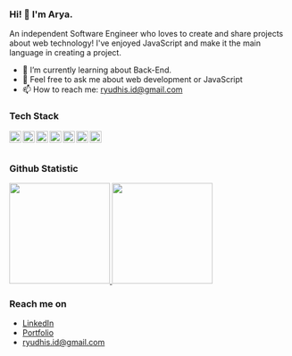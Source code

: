 ### Hi! 👋 I'm Arya.

An independent Software Engineer who loves to create and share projects about web technology! I've enjoyed JavaScript and make it the main language in creating a project.

- 🌱 I’m currently learning about Back-End.
- 💬 Feel free to ask me about web development or JavaScript
- 📫 How to reach me: ryudhis.id@gmail.com

### Tech Stack
  <a href="#"><img align="left" alt="JavaScript" title="JavaScript" width="21px" src="https://upload.wikimedia.org/wikipedia/commons/9/99/Unofficial_JavaScript_logo_2.svg" /></a>
  <a href="https://www.typescriptlang.org/"><img align="left" alt="Typescript" title="Typescript" width="21px" src="https://upload.wikimedia.org/wikipedia/commons/4/4c/Typescript_logo_2020.svg" /></a>
  <a href="https://nodejs.org/"><img align="left" alt="Node.js" title="Node.js" width="21px" src="https://icon.icepanel.io/Technology/svg/Node.js.svg" /></a>
  <a href="https://nextjs.org/"><img align="left" alt="Express.js" title="Express.js" width="21px" src="https://www.peanutsquare.com/wp-content/uploads/2024/04/Express.png" /></a>
  <a href="https://reactjs.org/"><img align="left" alt="React" title="React" width="21px" src="https://cdn.worldvectorlogo.com/logos/react-2.svg" /></a>
  <a href="https://nextjs.org/"><img align="left" alt="Next" title="Next.js" width="21px" src="https://www.datocms-assets.com/75941/1657707878-nextjs_logo.png" /></a>
  <a href="https://nextjs.org/"><img align="left" alt="Nuxt" title="Nuxt" width="21px" src="https://uxwing.com/wp-content/themes/uxwing/download/brands-and-social-media/nuxt-js-icon.png" /></a>
  <br>
  <br>
  
### Github Statistic
<p align="left">
<a href="https://github.com/ryudhis">
  <img height="180em" src="https://github-readme-stats-eight-theta.vercel.app/api?username=ryudhis&show_icons=true&theme=algolia&include_all_commits=true&count_private=true"/>
  <img height="180em" src="https://github-readme-stats-eight-theta.vercel.app/api/top-langs/?username=ryudhis&layout=compact&langs_count=8&theme=algolia"/>
</a>
</p>

### Reach me on
- <a href="https://linkedin.com/in/ryudhis/">LinkedIn</a>
- <a href="https://https://portfolio-ryudhis.vercel.app">Portfolio</a>
- ryudhis.id@gmail.com
